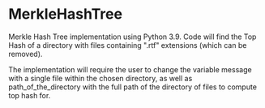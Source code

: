 # MerkleHashTree

Merkle Hash Tree implementation using Python 3.9. Code will find the Top Hash of a directory with files containing ".rtf" extensions (which can be removed).

The implementation will require the user to change the variable message with a single file within the chosen directory, as well as path_of_the_directory with the full path of the directory of files to compute top hash for. 
